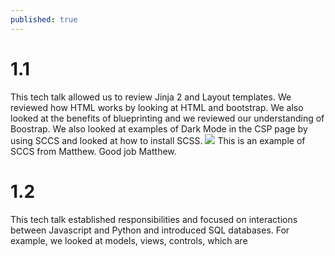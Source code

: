 ```yaml
---
published: true
---
```

# 1.1
This tech talk allowed us to review Jinja 2 and Layout templates. We reviewed how HTML works by looking at HTML and bootstrap. We also looked at the benefits of blueprinting and we reviewed our understanding of Boostrap. We also looked at examples of Dark Mode in the CSP page by using SCCS and looked at how to install SCSS. 
![]({{site.baseurl}}/https://media.discordapp.net/attachments/788567185072455681/930181382007824394/unknown.png?width=458&height=406)
This is an example of SCCS from Matthew. Good job Matthew. 
# 1.2
This tech talk established responsibilities and focused on interactions between Javascript and Python and introduced SQL databases. For example, we looked at models, views, controls, which are 
